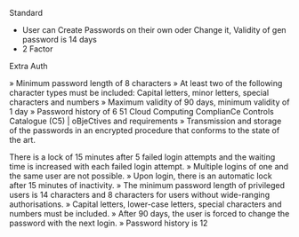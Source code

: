 Standard
- User can Create Passwords on their own oder Change it, Validity of gen password is 14 days
- 2 Factor

Extra
Auth

» Minimum password length of 8 characters
» At least two of the following character types must be included: Capital letters, minor letters, special characters and numbers
» Maximum validity of 90 days, minimum validity of 1 day
» Password history of 6 51 Cloud Computing ComplianCe Controls Catalogue (C5) | oBjeCtives and requirements
» Transmission and storage of the passwords in an encrypted procedure that conforms to the state of the art.

There is a lock of 15 minutes after 5 failed login attempts and the waiting time is increased with each failed login attempt.
» Multiple logins of one and the same user are not possible. » Upon login, there is an automatic lock after 15 minutes of inactivity.
» The minimum password length of privileged users is 14 characters and 8 characters for users without wide-ranging authorisations.
» Capital letters, lower-case letters, special characters and numbers must be included.
» After 90 days, the user is forced to change the password with the next login. » Password history is 12